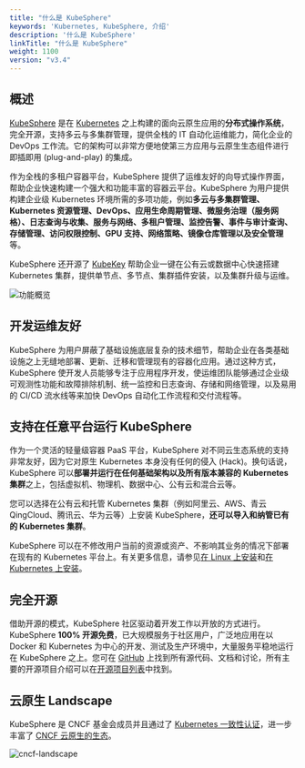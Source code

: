 ```yaml
---
title: "什么是 KubeSphere"
keywords: 'Kubernetes, KubeSphere, 介绍'
description: '什么是 KubeSphere'
linkTitle: "什么是 KubeSphere"
weight: 1100
version: "v3.4"
---
```


## 概述

[KubeSphere](https://kubesphere.io) 是在 [Kubernetes](https://kubernetes.io) 之上构建的面向云原生应用的**分布式操作系统**，完全开源，支持多云与多集群管理，提供全栈的 IT 自动化运维能力，简化企业的 DevOps 工作流。它的架构可以非常方便地使第三方应用与云原生生态组件进行即插即用 (plug-and-play) 的集成。

作为全栈的多租户容器平台，KubeSphere 提供了运维友好的向导式操作界面，帮助企业快速构建一个强大和功能丰富的容器云平台。KubeSphere 为用户提供构建企业级 Kubernetes 环境所需的多项功能，例如**多云与多集群管理、Kubernetes 资源管理、DevOps、应用生命周期管理、微服务治理（服务网格）、日志查询与收集、服务与网络、多租户管理、监控告警、事件与审计查询、存储管理、访问权限控制、GPU 支持、网络策略、镜像仓库管理以及安全管理**等。

KubeSphere 还开源了 [KubeKey](https://github.com/kubesphere/kubekey) 帮助企业一键在公有云或数据中心快速搭建 Kubernetes 集群，提供单节点、多节点、集群插件安装，以及集群升级与运维。

![功能概览](/images/docs/v3.x/zh-cn/introduction/what-is-kubesphere/kubesphere-feature-overview.jpeg)

## 开发运维友好

KubeSphere 为用户屏蔽了基础设施底层复杂的技术细节，帮助企业在各类基础设施之上无缝地部署、更新、迁移和管理现有的容器化应用。通过这种方式，KubeSphere 使开发人员能够专注于应用程序开发，使运维团队能够通过企业级可观测性功能和故障排除机制、统一监控和日志查询、存储和网络管理，以及易用的 CI/CD 流水线等来加快 DevOps 自动化工作流程和交付流程等。

## 支持在任意平台运行 KubeSphere

作为一个灵活的轻量级容器 PaaS 平台，KubeSphere 对不同云生态系统的支持非常友好，因为它对原生 Kubernetes 本身没有任何的侵入 (Hack)。换句话说，KubeSphere 可以**部署并运行在任何基础架构以及所有版本兼容的 Kubernetes 集群**之上，包括虚拟机、物理机、数据中心、公有云和混合云等。

您可以选择在公有云和托管 Kubernetes 集群（例如阿里云、AWS、青云QingCloud、腾讯云、华为云等）上安装 KubeSphere，**还可以导入和纳管已有的 Kubernetes 集群**。

KubeSphere 可以在不修改用户当前的资源或资产、不影响其业务的情况下部署在现有的 Kubernetes 平台上。有关更多信息，请参见[在 Linux 上安装](../../installing-on-linux/)和[在 Kubernetes 上安装](../../installing-on-kubernetes/)。

## 完全开源

借助开源的模式，KubeSphere 社区驱动着开发工作以开放的方式进行。KubeSphere **100% 开源免费**，已大规模服务于社区用户，广泛地应用在以 Docker 和 Kubernetes 为中心的开发、测试及生产环境中，大量服务平稳地运行在 KubeSphere 之上。您可在 [GitHub](https://github.com/kubesphere/) 上找到所有源代码、文档和讨论，所有主要的开源项目介绍可以在[开源项目列表](../../../../projects/)中找到。

## 云原生 Landscape

KubeSphere 是 CNCF 基金会成员并且通过了 [Kubernetes 一致性认证](https://www.cncf.io/certification/software-conformance/#logos)，进一步丰富了 [CNCF 云原生的生态](https://landscape.cncf.io/?landscape=observability-and-analysis&license=apache-license-2-0)。

![cncf-landscape](/images/docs/v3.x/zh-cn/introduction/what-is-kubesphere/cncf-landscape.png)